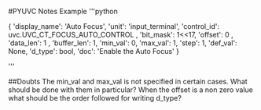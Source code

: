 #PYUVC Notes
Example
'''python

{
'display_name': 'Auto Focus', 
'unit': 	'input_terminal',
'control_id': 	uvc.UVC_CT_FOCUS_AUTO_CONTROL , 
'bit_mask': 	1<<17, 
'offset': 	0 , 
'data_len': 	1 , 
'buffer_len': 	1, 
'min_val': 	0, 
'max_val': 	1, 
'step':		1,
'def_val':	None,
'd_type': 	bool,
'doc': 		'Enable the Auto Focus'
}

'''

##Doubts
The min_val and max_val is not specified in certain cases. What should be done with them in particular?
When the offset is a non zero value what should be the order followed for writing d_type?


